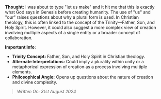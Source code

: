

**Thought:** I was about to type "let us make" and it hit me that this is exactly what God says in Genesis before creating humanity. The use of "us" and "our" raises questions about why a plural form is used. In Christian theology, this is often linked to the concept of the Trinity—Father, Son, and Holy Spirit. However, it could also suggest a more complex view of creation involving multiple aspects of a single entity or a broader concept of collaboration.

**Important Info:**

- **Trinity Concept:** Father, Son, and Holy Spirit in Christian theology.
- **Alternate Interpretations:** Could imply a plurality within unity or a metaphorical expression of creation as a process involving multiple elements.
- **Philosophical Angle:** Opens up questions about the nature of creation and divine complexity.

> *Written On: 31st August 2024*